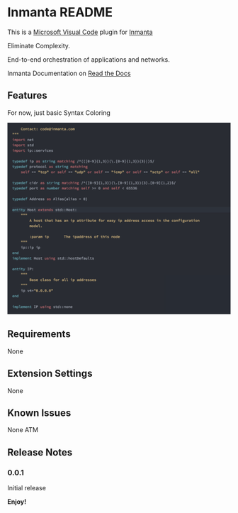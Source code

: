 # Inmanta README

This is a [Microsoft Visual Code](https://code.visualstudio.com/) plugin for [Inmanta](https://inmanta.com/)

Eliminate Complexity.

End-to-end orchestration of applications and networks.

Inmanta Documentation on [Read the Docs](http://inmanta.readthedocs.io)

## Features

For now, just basic Syntax Coloring

![Screenshot](images/screenshot.png)

## Requirements

None

## Extension Settings

None

## Known Issues

None ATM

## Release Notes

### 0.0.1

Initial release

**Enjoy!**